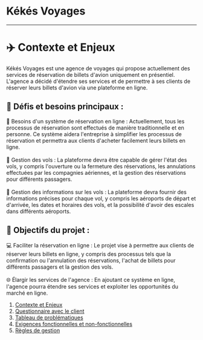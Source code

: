 # Kékés Voyages

---

# ✈️ Contexte et Enjeux

Kékés Voyages est une agence de voyages qui propose actuellement des services de réservation de billets d'avion uniquement en présentiel. L'agence a décidé d'étendre ses services et de permettre à ses clients de réserver leurs billets d'avion via une plateforme en ligne.

## 🚧 Défis et besoins principaux :

🧾 Besoins d'un système de réservation en ligne : Actuellement, tous les processus de réservation sont effectués de manière traditionnelle et en personne. Ce système aidera l'entreprise à simplifier les processus de réservation et permettra aux clients d'acheter facilement leurs billets en ligne.
<br>
<br>
🛫 Gestion des vols : La plateforme devra être capable de gérer l'état des vols, y compris l'ouverture ou la fermeture des réservations, les annulations effectuées par les compagnies aériennes, et la gestion des réservations pour différents passagers.
<br>
<br>
📍 Gestion des informations sur les vols : La plateforme devra fournir des informations précises pour chaque vol, y compris les aéroports de départ et d'arrivée, les dates et horaires des vols, et la possibilité d'avoir des escales dans différents aéroports.

## 🎯 Objectifs du projet :

💻 Faciliter la réservation en ligne : Le projet vise à permettre aux clients de réserver leurs billets en ligne, y compris des processus tels que la confirmation ou l'annulation des réservations, l'achat de billets pour différents passagers et la gestion des vols.
<br>
<br>
🌐 Élargir les services de l'agence : En ajoutant ce système en ligne, l'agence pourra étendre ses services et exploiter les opportunités du marché en ligne.

1. [Contexte et Enjeux](./Contexte-et-Enjeux.md)
2. [Questionnaire avec le client](./questions-reponses.md)
3. [Tableau de problématiques](./problematique.md)
4. [Exigences fonctionnelles et non-fonctionnelles](./fonctionelles-non-fonctionelles.md)
5. [Règles de gestion](./regle-et-gestion.md)
